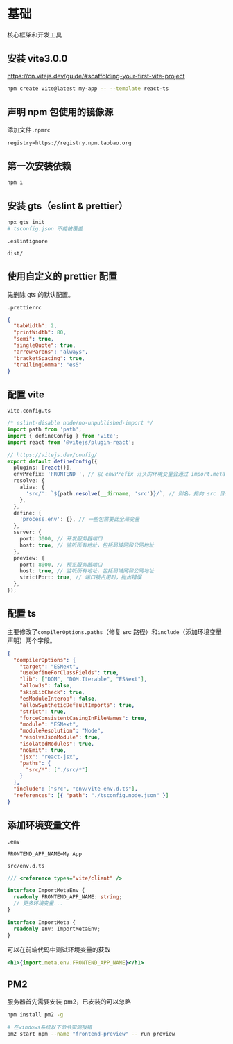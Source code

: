 # 基础

核心框架和开发工具

## 安装 vite3.0.0

https://cn.vitejs.dev/guide/#scaffolding-your-first-vite-project

```bash
npm create vite@latest my-app -- --template react-ts
```

## 声明 npm 包使用的镜像源

添加文件`.npmrc`

```
registry=https://registry.npm.taobao.org
```

## 第一次安装依赖

```bash
npm i
```

## 安装 gts（eslint & prettier）

```bash
npx gts init
# tsconfig.json 不能被覆盖
```

`.eslintignore`

```
dist/
```

## 使用自定义的 prettier 配置

先删除 gts 的默认配置。

`.prettierrc`

```json
{
  "tabWidth": 2,
  "printWidth": 80,
  "semi": true,
  "singleQuote": true,
  "arrowParens": "always",
  "bracketSpacing": true,
  "trailingComma": "es5"
}
```

## 配置 vite

`vite.config.ts`

```ts
/* eslint-disable node/no-unpublished-import */
import path from 'path';
import { defineConfig } from 'vite';
import react from '@vitejs/plugin-react';

// https://vitejs.dev/config/
export default defineConfig({
  plugins: [react()],
  envPrefix: 'FRONTEND_', // 以 envPrefix 开头的环境变量会通过 import.meta.env 暴露在你的客户端源码中
  resolve: {
    alias: {
      'src/': `${path.resolve(__dirname, 'src')}/`, // 别名，指向 src 目录
    },
  },
  define: {
    'process.env': {}, // 一些包需要此全局变量
  },
  server: {
    port: 3000, // 开发服务器端口
    host: true, // 监听所有地址，包括局域网和公网地址
  },
  preview: {
    port: 8000, // 预览服务器端口
    host: true, // 监听所有地址，包括局域网和公网地址
    strictPort: true, // 端口被占用时，抛出错误
  },
});
```

## 配置 ts

主要修改了`compilerOptions.paths`（修复 src 路径）和`include`（添加环境变量声明）两个字段。

```json
{
  "compilerOptions": {
    "target": "ESNext",
    "useDefineForClassFields": true,
    "lib": ["DOM", "DOM.Iterable", "ESNext"],
    "allowJs": false,
    "skipLibCheck": true,
    "esModuleInterop": false,
    "allowSyntheticDefaultImports": true,
    "strict": true,
    "forceConsistentCasingInFileNames": true,
    "module": "ESNext",
    "moduleResolution": "Node",
    "resolveJsonModule": true,
    "isolatedModules": true,
    "noEmit": true,
    "jsx": "react-jsx",
    "paths": {
      "src/*": ["./src/*"]
    }
  },
  "include": ["src", "env/vite-env.d.ts"],
  "references": [{ "path": "./tsconfig.node.json" }]
}
```

## 添加环境变量文件

`.env`

```env
FRONTEND_APP_NAME=My App
```

`src/env.d.ts`

```ts
/// <reference types="vite/client" />

interface ImportMetaEnv {
  readonly FRONTEND_APP_NAME: string;
  // 更多环境变量...
}

interface ImportMeta {
  readonly env: ImportMetaEnv;
}
```

可以在前端代码中测试环境变量的获取

```jsx
<h1>{import.meta.env.FRONTEND_APP_NAME}</h1>
```

## PM2

服务器首先需要安装 pm2，已安装的可以忽略

```bash
npm install pm2 -g

# 在windows系统以下命令实测报错
pm2 start npm --name "frontend-preview" -- run preview
```
